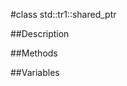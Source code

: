 #class std::tr1::shared_ptr


##Description















































##Methods



##Variables



